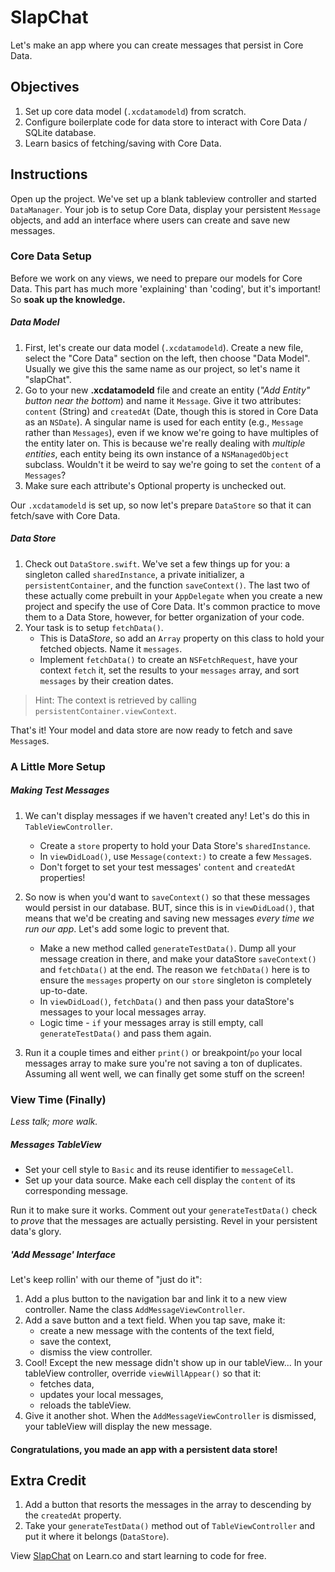 # SlapChat

Let's make an app where you can create messages that persist in Core Data.

## Objectives

1. Set up core data model (`.xcdatamodeld`) from scratch.
2. Configure boilerplate code for data store to interact with Core Data / SQLite database.
3. Learn basics of fetching/saving with Core Data.

## Instructions

Open up the project. We've set up a blank tableview controller and started `DataManager`. Your job is to setup Core Data, display your persistent `Message` objects, and add an interface where users can create and save new messages.

### Core Data Setup

Before we work on any views, we need to prepare our models for Core Data. This part has much more 'explaining' than 'coding', but it's important! So **soak up the knowledge.**

##### Data Model

1. First, let's create our data model (`.xcdatamodeld`). Create a new file, select the "Core Data" section on the left, then choose "Data Model". Usually we give this the same name as our project, so let's name it "slapChat".
2. Go to your new **.xcdatamodeld** file and create an entity (*"Add Entity" button near the bottom*) and name it `Message`. Give it two attributes: `content` (String) and `createdAt` (Date, though this is stored in Core Data as an `NSDate`). A singular name is used for each entity (e.g., `Message` rather than `Messages`), even if we know we're going to have multiples of the entity later on. This is because we're really dealing with *multiple entities*, each entity being its own instance of a `NSManagedObject` subclass. Wouldn't it be weird to say we're going to set the `content` of a `Messages`?
3. Make sure each attribute's Optional property is unchecked out.

Our `.xcdatamodeld` is set up, so now let's prepare `DataStore` so that it can fetch/save with Core Data. 

##### Data Store

1. Check out `DataStore.swift`. We've set a few things up for you: a singleton called `sharedInstance`, a private initializer, a `persistentContainer`, and the function `saveContext()`. The last two of these actually come prebuilt in your `AppDelegate` when you create a new project and specify the use of Core Data. It's common practice to move them to a Data Store, however, for better organization of your code.
2. Your task is to setup `fetchData()`.
   - This is Data*Store*, so add an `Array` property on this class to hold your fetched objects. Name it `messages`.
   - Implement `fetchData()` to create an `NSFetchRequest`, have your context `fetch` it, set the results to your `messages` array, and sort `messages` by their creation dates.

> Hint: The context is retrieved by calling `persistentContainer.viewContext`.
 
That's it! Your model and data store are now ready to fetch and save `Message`s.

### A Little More Setup

##### Making Test Messages

1. We can't display messages if we haven't created any! Let's do this in `TableViewController`.   
	- Create a `store` property to hold your Data Store's `sharedInstance`. 
	- In `viewDidLoad()`, use `Message(context:)` to create a few `Message`s.
	- Don't forget to set your test messages' `content` and `createdAt` properties!
2. So now is when you'd want to `saveContext()` so that these messages would persist in our database. BUT, since this is in `viewDidLoad()`, that means that we'd be creating and saving new messages *every time we run our app*. Let's add some logic to prevent that.
    - Make a new method called `generateTestData()`. Dump all your message creation in there, and make your dataStore `saveContext()` and `fetchData()` at the end. The reason we `fetchData()` here is to ensure the `messages` property on our `store` singleton is completely up-to-date.
    - In `viewDidLoad()`, `fetchData()` and then pass your dataStore's messages to your local messages array.
    - Logic time - `if`  your messages array is still empty, call `generateTestData()` and pass them again.

3. Run it a couple times and either `print()` or breakpoint/`po` your local messages array to make sure you're not saving a ton of duplicates. Assuming all went well, we can finally get some stuff on the screen!

### View Time (Finally)
*Less talk; more walk.*

##### Messages TableView
- Set your cell style to `Basic` and its reuse identifier to `messageCell`.
- Set up your data source. Make each cell display the `content` of its corresponding message.

Run it to make sure it works. Comment out your `generateTestData()` check to *prove* that the messages are actually persisting. Revel in your persistent data's glory. 

##### 'Add Message' Interface

Let's keep rollin' with our theme of "just do it":

  1. Add a plus button to the navigation bar and link it to a new view controller. Name the class `AddMessageViewController`.
  2. Add a save button and a text field. When you tap save, make it:
     -  create a new message with the contents of the text field,
     -  save the context,
     -  dismiss the view controller.
  3. Cool! Except the new message didn't show up in our tableView... In your tableView controller, override `viewWillAppear()` so that it:     
     - fetches data, 
     - updates your local messages, 
     - reloads the tableView.   
  4. Give it another shot. When the `AddMessageViewController` is dismissed, your tableView will display the new message.

#### Congratulations, you made an app with a persistent data store!

## Extra Credit

  1. Add a button that resorts the messages in the array to descending by the `createdAt` property.
  2. Take your `generateTestData()` method out of `TableViewController` and put it where it belongs (`DataStore`).

<p data-visibility='hidden'>View <a href='https://learn.co/lessons/swift-slapchat-lab' title='SlapChat'>SlapChat</a> on Learn.co and start learning to code for free.</p>
